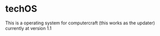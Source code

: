 # techOS
This is a operating system for computercraft (this works as the updater)
currently at version 1.1